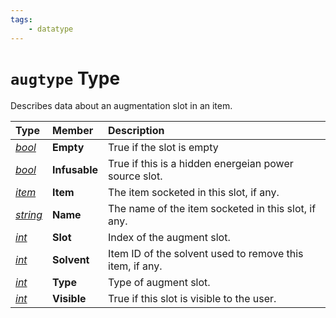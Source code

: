 ```yaml
---
tags:
    - datatype
---
```


# `augtype` Type

Describes data about an augmentation slot in an item.

| **Type** | **Member** | **Description** |
| :--- | :--- | :--- |
| [_bool_][bool] | **Empty** | True if the slot is empty |
| [_bool_][bool] | **Infusable** | True if this is a hidden energeian power source slot. |
| [_item_][item] | **Item** | The item socketed in this slot, if any. |
| [_string_][string] | **Name** | The name of the item socketed in this slot, if any. |
| [_int_](int) | **Slot** | Index of the augment slot. |
| [_int_](int) | **Solvent** | Item ID of the solvent used to remove this item, if any. |
| [_int_](int) | **Type** | Type of augment slot. |
| [_int_](int) | **Visible** | True if this slot is visible to the user. |

[int]: ./datatype-int.md
[bool]: ./datatype-bool.md
[string]: ./datatype-string.md
[item]: ./datatype-item.md
